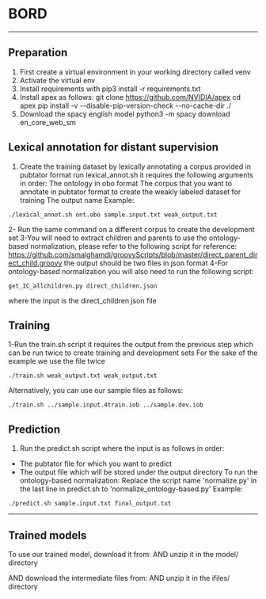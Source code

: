 # BORD
***
## Preparation
1. First create a virtual environment in your working directory called venv
2. Activate the virtual env
3. Install requirements with
pip3 install -r requirements.txt
4. Install apex as follows:
git clone https://github.com/NVIDIA/apex
cd apex
pip install -v --disable-pip-version-check --no-cache-dir ./
5. Download the spacy english model
python3 -m spacy download en_core_web_sm

## Lexical annotation for distant supervision
1. Create the training dataset by lexically annotating a corpus provided in pubtator format
 run lexical_annot.sh 
 it requires the following arguments in order:
 The ontology in obo format
 The corpus that you want to annotate in pubtator format to create the weakly labeled dataset for training
 The output name
Example:
```
./lexical_annot.sh ont.obo sample.input.txt weak_output.txt
```
2- Run the same command on a different corpus to create the development set
3-You will need to extract children and parents to use the ontology-based normalization, please refer to the following script for reference:
https://github.com/smalghamdi/groovyScripts/blob/master/direct_parent_direct_child.groovy
the output should be two files in json format
4-For ontology-based normalization you will also need to run the following script:
```
get_IC_allchildren.py direct_children.json
```
where the input is the direct_children json file

## Training
1-Run the train.sh script
it requires the output from the previous step which can be run twice to create training and development sets
For the sake of the example we use the file twice 
```
./train.sh weak_output.txt weak_output.txt 
```
Alternatively, you can use our sample files as follows:
```
./train.sh ../sample.input.4train.iob ../sample.dev.iob
```

## Prediction
1. Run the predict.sh script
where the input is as follows in order:
- The pubtator file for which you want to predict
- The output file which will be stored under the output directory
To run the ontology-based normalization:
Replace the script name 'normalize.py' in the last line in predict.sh to 'normalize_ontology-based.py' 
Example: 
```
./predict.sh sample.input.txt final_output.txt
```

***
## Trained models
To use our trained model, download it from:
AND unzip it in the model/ directory

AND download the intermediate files from:
AND unzip it in the ifiles/ directory

